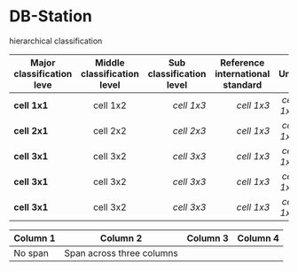 # DB-Station

hierarchical classification 

|  <center>Major classification leve</center> |  <center>Middle classification level</center> |  <center>Sub classification level</center> |<center>Reference international standard</center> |<center>Unit</center> |<center>File format</center> |<center>etc</center> |
|:--------|:--------:|--------:|--------:|--------:|--------:|--------:|
|**cell 1x1** | <center>cell 1x2 </center> |*cell 1x3* |*cell 1x3* |*cell 1x3* |*cell 1x3* |*cell 1x3* |
|**cell 2x1** | <center>cell 2x2 </center> |*cell 2x3* |*cell 1x3* |*cell 1x3* |*cell 1x3* |*cell 1x3* |
|**cell 3x1** | <center>cell 3x2 </center> |*cell 3x3* |*cell 1x3* |*cell 1x3* |*cell 1x3* |*cell 1x3* |
|**cell 3x1** | <center>cell 3x2 </center> |*cell 3x3* |*cell 1x3* |*cell 1x3* |*cell 1x3* |*cell 1x3* |
|**cell 3x1** | <center>cell 3x2 </center> |*cell 3x3* |*cell 1x3* |*cell 1x3* |*cell 1x3* |*cell 1x3* |

| Column 1 | Column 2 | Column 3 | Column 4 |
| -------- | :------: | -------- | -------- |
| No span  | Span across three columns    |||
